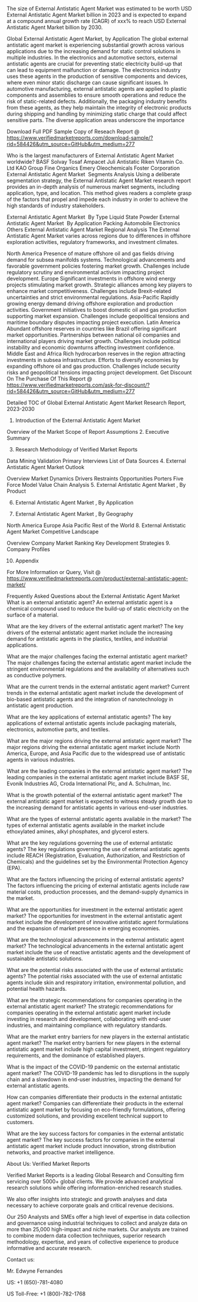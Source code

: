 The size of External Antistatic Agent Market was estimated to be worth USD External Antistatic Agent Market billion in 2023 and is expected to expand at a compound annual growth rate (CAGR) of xxx% to reach USD External Antistatic Agent Market billion by 2030.

Global External Antistatic Agent Market, by Application
The global external antistatic agent market is experiencing substantial growth across various applications due to the increasing demand for static control solutions in multiple industries. In the electronics and automotive sectors, external antistatic agents are crucial for preventing static electricity build-up that can lead to equipment malfunction or damage. The electronics industry uses these agents in the production of sensitive components and devices, where even minor static discharge can cause significant issues. In automotive manufacturing, external antistatic agents are applied to plastic components and assemblies to ensure smooth operations and reduce the risk of static-related defects. Additionally, the packaging industry benefits from these agents, as they help maintain the integrity of electronic products during shipping and handling by minimizing static charge that could affect sensitive parts. The diverse application areas underscore the importance

Download Full PDF Sample Copy of Reseach Report @ https://www.verifiedmarketreports.com/download-sample/?rid=584426&utm_source=GitHub&utm_medium=277

Who is the largest manufacturers of External Antistatic Agent Market worldwide?
BASF
Solvay
Tosaf
Ampacet
Juli Antistatic
Riken Vitamin Co. Ltd
KAO Group
Fine Organics
Emery Oleochemicals
Foster Corporation
External Antistatic Agent Market  Segments Analysis
Using a deliberate segmentation strategy, the External Antistatic Agent Market research report provides an in-depth analysis of numerous market segments, including application, type, and location. This method gives readers a complete grasp of the factors that propel and impede each industry in order to achieve the high standards of industry stakeholders.

External Antistatic Agent Market  By Type
Liquid State
Powder
External Antistatic Agent Market  By Application
Packing
Automobile
Electronics
Others
External Antistatic Agent Market Regional Analysis
The External Antistatic Agent Market varies across regions due to differences in offshore exploration activities, regulatory frameworks, and investment climates.

North America
Presence of mature offshore oil and gas fields driving demand for subsea manifolds systems.
Technological advancements and favorable government policies fostering market growth.
Challenges include regulatory scrutiny and environmental activism impacting project development.
Europe
Significant investments in offshore wind energy projects stimulating market growth.
Strategic alliances among key players to enhance market competitiveness.
Challenges include Brexit-related uncertainties and strict environmental regulations.
Asia-Pacific
Rapidly growing energy demand driving offshore exploration and production activities.
Government initiatives to boost domestic oil and gas production supporting market expansion.
Challenges include geopolitical tensions and maritime boundary disputes impacting project execution.
Latin America
Abundant offshore reserves in countries like Brazil offering significant market opportunities.
Partnerships between national oil companies and international players driving market growth.
Challenges include political instability and economic downturns affecting investment confidence.
Middle East and Africa
Rich hydrocarbon reserves in the region attracting investments in subsea infrastructure.
Efforts to diversify economies by expanding offshore oil and gas production.
Challenges include security risks and geopolitical tensions impacting project development.
Get Discount On The Purchase Of This Report @ https://www.verifiedmarketreports.com/ask-for-discount/?rid=584426&utm_source=GitHub&utm_medium=277

Detailed TOC of Global External Antistatic Agent Market Research Report, 2023-2030
1. Introduction of the External Antistatic Agent Market

Overview of the Market
Scope of Report
Assumptions
2. Executive Summary

3. Research Methodology of Verified Market Reports

Data Mining
Validation
Primary Interviews
List of Data Sources
4. External Antistatic Agent Market Outlook

Overview
Market Dynamics
Drivers
Restraints
Opportunities
Porters Five Force Model
Value Chain Analysis
5. External Antistatic Agent Market , By Product

6. External Antistatic Agent Market , By Application

7. External Antistatic Agent Market , By Geography

North America
Europe
Asia Pacific
Rest of the World
8. External Antistatic Agent Market Competitive Landscape

Overview
Company Market Ranking
Key Development Strategies
9. Company Profiles

10. Appendix

For More Information or Query, Visit @ https://www.verifiedmarketreports.com/product/external-antistatic-agent-market/

Frequently Asked Questions about the External Antistatic Agent Market
What is an external antistatic agent?
An external antistatic agent is a chemical compound used to reduce the build-up of static electricity on the surface of a material.

What are the key drivers of the external antistatic agent market?
The key drivers of the external antistatic agent market include the increasing demand for antistatic agents in the plastics, textiles, and industrial applications.

What are the major challenges facing the external antistatic agent market?
The major challenges facing the external antistatic agent market include the stringent environmental regulations and the availability of alternatives such as conductive polymers.

What are the current trends in the external antistatic agent market?
Current trends in the external antistatic agent market include the development of bio-based antistatic agents and the integration of nanotechnology in antistatic agent production.

What are the key applications of external antistatic agents?
The key applications of external antistatic agents include packaging materials, electronics, automotive parts, and textiles.

What are the major regions driving the external antistatic agent market?
The major regions driving the external antistatic agent market include North America, Europe, and Asia Pacific due to the widespread use of antistatic agents in various industries.

What are the leading companies in the external antistatic agent market?
The leading companies in the external antistatic agent market include BASF SE, Evonik Industries AG, Croda International Plc, and A. Schulman, Inc.

What is the growth potential of the external antistatic agent market?
The external antistatic agent market is expected to witness steady growth due to the increasing demand for antistatic agents in various end-user industries.

What are the types of external antistatic agents available in the market?
The types of external antistatic agents available in the market include ethoxylated amines, alkyl phosphates, and glycerol esters.

What are the key regulations governing the use of external antistatic agents?
The key regulations governing the use of external antistatic agents include REACH (Registration, Evaluation, Authorization, and Restriction of Chemicals) and the guidelines set by the Environmental Protection Agency (EPA).

What are the factors influencing the pricing of external antistatic agents?
The factors influencing the pricing of external antistatic agents include raw material costs, production processes, and the demand-supply dynamics in the market.

What are the opportunities for investment in the external antistatic agent market?
The opportunities for investment in the external antistatic agent market include the development of innovative antistatic agent formulations and the expansion of market presence in emerging economies.

What are the technological advancements in the external antistatic agent market?
The technological advancements in the external antistatic agent market include the use of reactive antistatic agents and the development of sustainable antistatic solutions.

What are the potential risks associated with the use of external antistatic agents?
The potential risks associated with the use of external antistatic agents include skin and respiratory irritation, environmental pollution, and potential health hazards.

What are the strategic recommendations for companies operating in the external antistatic agent market?
The strategic recommendations for companies operating in the external antistatic agent market include investing in research and development, collaborating with end-user industries, and maintaining compliance with regulatory standards.

What are the market entry barriers for new players in the external antistatic agent market?
The market entry barriers for new players in the external antistatic agent market include high capital investment, stringent regulatory requirements, and the dominance of established players.

What is the impact of the COVID-19 pandemic on the external antistatic agent market?
The COVID-19 pandemic has led to disruptions in the supply chain and a slowdown in end-user industries, impacting the demand for external antistatic agents.

How can companies differentiate their products in the external antistatic agent market?
Companies can differentiate their products in the external antistatic agent market by focusing on eco-friendly formulations, offering customized solutions, and providing excellent technical support to customers.

What are the key success factors for companies in the external antistatic agent market?
The key success factors for companies in the external antistatic agent market include product innovation, strong distribution networks, and proactive market intelligence.

About Us: Verified Market Reports

Verified Market Reports is a leading Global Research and Consulting firm servicing over 5000+ global clients. We provide advanced analytical research solutions while offering information-enriched research studies.

We also offer insights into strategic and growth analyses and data necessary to achieve corporate goals and critical revenue decisions.

Our 250 Analysts and SMEs offer a high level of expertise in data collection and governance using industrial techniques to collect and analyze data on more than 25,000 high-impact and niche markets. Our analysts are trained to combine modern data collection techniques, superior research methodology, expertise, and years of collective experience to produce informative and accurate research.

Contact us:

Mr. Edwyne Fernandes

US: +1 (650)-781-4080

US Toll-Free: +1 (800)-782-1768
